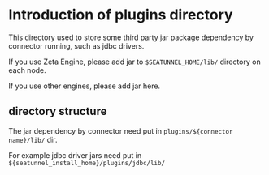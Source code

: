 # Introduction of plugins directory

This directory used to store some third party jar package dependency by connector running, such as jdbc drivers.

If you use Zeta Engine, please add jar to `$SEATUNNEL_HOME/lib/` directory on each node.

If you use other engines, please add jar here.

## directory structure

The jar dependency  by connector need put in `plugins/${connector name}/lib/` dir.

For example jdbc driver jars need put in `${seatunnel_install_home}/plugins/jdbc/lib/`
